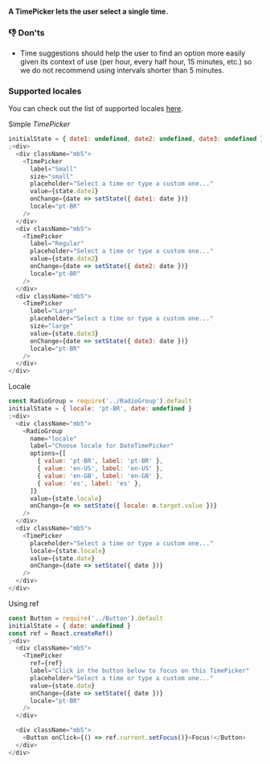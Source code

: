 #### A TimePicker lets the user select a single time.

### 👎 Don'ts

- Time suggestions should help the user to find an option more easily given its context of use (per hour, every half hour, 15 minutes, etc.) so we do not recommend using intervals shorter than 5 minutes.

### Supported locales

You can check out the list of supported locales [here](https://github.com/date-fns/date-fns/blob/master/src/locale/index.js).

Simple _TimePicker_

```js
initialState = { date1: undefined, date2: undefined, date3: undefined }
;<div>
  <div className="mb5">
    <TimePicker
      label="Small"
      size="small"
      placeholder="Select a time or type a custom one..."
      value={state.date1}
      onChange={date => setState({ date1: date })}
      locale="pt-BR"
    />
  </div>
  <div className="mb5">
    <TimePicker
      label="Regular"
      placeholder="Select a time or type a custom one..."
      value={state.date2}
      onChange={date => setState({ date2: date })}
      locale="pt-BR"
    />
  </div>
  <div className="mb5">
    <TimePicker
      label="Large"
      placeholder="Select a time or type a custom one..."
      size="large"
      value={state.date3}
      onChange={date => setState({ date3: date })}
      locale="pt-BR"
    />
  </div>
</div>
```

Locale

```js
const RadioGroup = require('../RadioGroup').default
initialState = { locale: 'pt-BR', date: undefined }
;<div>
  <div className="mb5">
    <RadioGroup
      name="locale"
      label="Choose locale for DateTimePicker"
      options={[
        { value: 'pt-BR', label: 'pt-BR' },
        { value: 'en-US', label: 'en-US' },
        { value: 'en-GB', label: 'en-GB' },
        { value: 'es', label: 'es' },
      ]}
      value={state.locale}
      onChange={e => setState({ locale: e.target.value })}
    />
  </div>
  <div className="mb5">
    <TimePicker
      placeholder="Select a time or type a custom one..."
      locale={state.locale}
      value={state.date}
      onChange={date => setState({ date })}
    />
  </div>
</div>
```

Using ref

```js
const Button = require('../Button').default
initialState = { date: undefined }
const ref = React.createRef()
;<div>
  <div className="mb5">
    <TimePicker
      ref={ref}
      label="Click in the button below to focus on this TimePicker"
      placeholder="Select a time or type a custom one..."
      value={state.date}
      onChange={date => setState({ date })}
      locale="pt-BR"
    />
  </div>

  <div className="mb5">
    <Button onClick={() => ref.current.setFocus()}>Focus!</Button>
  </div>
</div>
```
